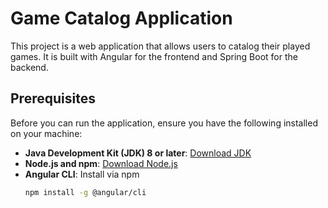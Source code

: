 # Game Catalog Application

This project is a web application that allows users to catalog their played games. It is built with Angular for the frontend and Spring Boot for the backend.

## Prerequisites

Before you can run the application, ensure you have the following installed on your machine:

- **Java Development Kit (JDK) 8 or later**: [Download JDK](https://www.oracle.com/java/technologies/javase-downloads.html)
- **Node.js and npm**: [Download Node.js](https://nodejs.org/)
- **Angular CLI**: Install via npm
  ```bash
  npm install -g @angular/cli